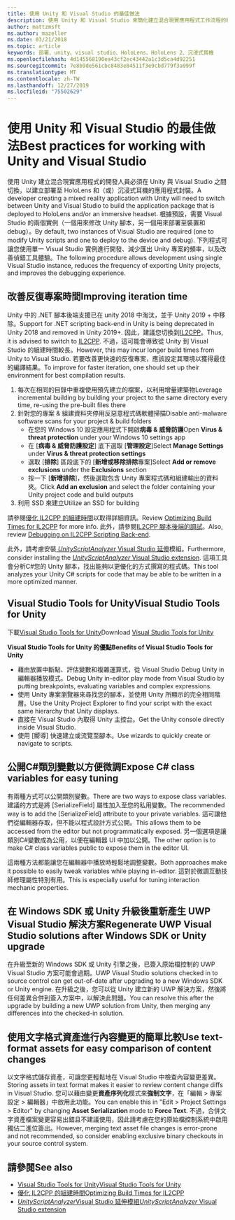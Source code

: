 ```yaml
---
title: 使用 Unity 和 Visual Studio 的最佳做法
description: 使用 Unity 和 Visual Studio 來簡化建立混合現實應用程式工作流程的秘訣和訣竅。
author: mattzmsft
ms.author: mazeller
ms.date: 03/21/2018
ms.topic: article
keywords: 部署、unity、visual studio、HoloLens、HoloLens 2、沉浸式耳機
ms.openlocfilehash: 4d145568190ea43cf2ec43442a1c3d5ca4d92251
ms.sourcegitcommit: 7e8b9de561cbc8483e84511f3e9cbd779f3a999f
ms.translationtype: MT
ms.contentlocale: zh-TW
ms.lasthandoff: 12/27/2019
ms.locfileid: "75502629"
---
```

# <a name="best-practices-for-working-with-unity-and-visual-studio"></a><span data-ttu-id="aa09b-104">使用 Unity 和 Visual Studio 的最佳做法</span><span class="sxs-lookup"><span data-stu-id="aa09b-104">Best practices for working with Unity and Visual Studio</span></span>

<span data-ttu-id="aa09b-105">使用 Unity 建立混合現實應用程式的開發人員必須在 Unity 與 Visual Studio 之間切換，以建立部署至 HoloLens 和（或）沉浸式耳機的應用程式封裝。</span><span class="sxs-lookup"><span data-stu-id="aa09b-105">A developer creating a mixed reality application with Unity will need to switch between Unity and Visual Studio to build the application package that is deployed to HoloLens and/or an immersive headset.</span></span> <span data-ttu-id="aa09b-106">根據預設，需要 Visual Studio 的兩個實例（一個用來修改 Unity 腳本，另一個用來部署至裝置和 debug）。</span><span class="sxs-lookup"><span data-stu-id="aa09b-106">By default, two instances of Visual Studio are required (one to modify Unity scripts and one to deploy to the device and debug).</span></span> <span data-ttu-id="aa09b-107">下列程式可讓您使用單一 Visual Studio 實例進行開發、減少匯出 Unity 專案的頻率，以及改善偵錯工具體驗。</span><span class="sxs-lookup"><span data-stu-id="aa09b-107">The following procedure allows development using single Visual Studio instance, reduces the frequency of exporting Unity projects, and improves the debugging experience.</span></span>

## <a name="improving-iteration-time"></a><span data-ttu-id="aa09b-108">改善反復專案時間</span><span class="sxs-lookup"><span data-stu-id="aa09b-108">Improving iteration time</span></span>

<span data-ttu-id="aa09b-109">Unity 中的 .NET 腳本後端支援已在 unity 2018 中淘汰，並于 Unity 2019 + 中移除。</span><span class="sxs-lookup"><span data-stu-id="aa09b-109">Support for .NET scripting back-end in Unity is being deprecated in Unity 2018 and removed in Unity 2019+.</span></span> <span data-ttu-id="aa09b-110">因此，建議您切換到[IL2CPP](https://docs.unity3d.com/Manual/IL2CPP.html)。</span><span class="sxs-lookup"><span data-stu-id="aa09b-110">Thus, it is advised to switch to [IL2CPP](https://docs.unity3d.com/Manual/IL2CPP.html).</span></span> <span data-ttu-id="aa09b-111">不過，這可能會導致從 Unity 到 Visual Studio 的組建時間較長。</span><span class="sxs-lookup"><span data-stu-id="aa09b-111">However, this may incur longer build times from Unity to Visual Studio.</span></span> <span data-ttu-id="aa09b-112">若要改善更快速的反復專案，應該設定其環境以獲得最佳的編譯結果。</span><span class="sxs-lookup"><span data-stu-id="aa09b-112">To improve for faster iteration, one should set up their environment for best compilation results.</span></span>

1) <span data-ttu-id="aa09b-113">每次在相同的目錄中重複使用預先建立的檔案，以利用增量建築物</span><span class="sxs-lookup"><span data-stu-id="aa09b-113">Leverage incremental building by building your project to the same directory every time, re-using the pre-built files there</span></span>
2) <span data-ttu-id="aa09b-114">針對您的專案 & 組建資料夾停用反惡意程式碼軟體掃描</span><span class="sxs-lookup"><span data-stu-id="aa09b-114">Disable anti-malware software scans for your project & build folders</span></span>
   - <span data-ttu-id="aa09b-115">在您的 Windows 10 設定應用程式下開啟**病毒 & 威脅防護**</span><span class="sxs-lookup"><span data-stu-id="aa09b-115">Open **Virus & threat protection** under your Windows 10 settings app</span></span>
   - <span data-ttu-id="aa09b-116">在 [**病毒 & 威脅防護設定**] 底下選取 [**管理設定**]</span><span class="sxs-lookup"><span data-stu-id="aa09b-116">Select **Manage Settings** under **Virus & threat protection settings**</span></span>
   - <span data-ttu-id="aa09b-117">選取 [**排除**] 區段底下的 [**新增或移除排除**專案]</span><span class="sxs-lookup"><span data-stu-id="aa09b-117">Select **Add or remove exclusions** under the **Exclusions** section</span></span>
   - <span data-ttu-id="aa09b-118">按一下 [**新增排除**]，然後選取包含 Unity 專案程式碼和組建輸出的資料夾。</span><span class="sxs-lookup"><span data-stu-id="aa09b-118">Click **Add an exclusion** and select the folder containing your Unity project code and build outputs</span></span>
3) <span data-ttu-id="aa09b-119">利用 SSD 來建立</span><span class="sxs-lookup"><span data-stu-id="aa09b-119">Utilize an SSD for building</span></span>

<span data-ttu-id="aa09b-120">請參閱[優化 IL2CPP 的組建時間](https://docs.unity3d.com/Manual/IL2CPP-OptimizingBuildTimes.html)以取得詳細資訊。</span><span class="sxs-lookup"><span data-stu-id="aa09b-120">Review [Optimizing Build Times for IL2CPP](https://docs.unity3d.com/Manual/IL2CPP-OptimizingBuildTimes.html) for more info.</span></span> <span data-ttu-id="aa09b-121">此外，請參閱[IL2CPP 腳本後端的調試](https://docs.unity3d.com/Manual/windowsstore-debugging-il2cpp.html)。</span><span class="sxs-lookup"><span data-stu-id="aa09b-121">Also, review [Debugging on IL2CPP Scripting Back-end](https://docs.unity3d.com/Manual/windowsstore-debugging-il2cpp.html).</span></span>

<span data-ttu-id="aa09b-122">此外，請考慮安裝[ *UnityScriptAnalyzer* Visual Studio 延伸](https://github.com/Microsoft/MixedRealityCompanionKit/tree/master/UnityScriptAnalyzer)模組。</span><span class="sxs-lookup"><span data-stu-id="aa09b-122">Furthermore, consider installing the [*UnityScriptAnalyzer* Visual Studio extension](https://github.com/Microsoft/MixedRealityCompanionKit/tree/master/UnityScriptAnalyzer).</span></span> <span data-ttu-id="aa09b-123">這項工具會分析C#您的 Unity 腳本，找出能夠以更優化的方式撰寫的程式碼。</span><span class="sxs-lookup"><span data-stu-id="aa09b-123">This tool analyzes your Unity C# scripts for code that may be able to be written in a more optimized manner.</span></span>

## <a name="visual-studio-tools-for-unity"></a><span data-ttu-id="aa09b-124">Visual Studio Tools for Unity</span><span class="sxs-lookup"><span data-stu-id="aa09b-124">Visual Studio Tools for Unity</span></span>

<span data-ttu-id="aa09b-125">下載[Visual Studio Tools for Unity](https://docs.microsoft.com/visualstudio/cross-platform/getting-started-with-visual-studio-tools-for-unity?view=vs-2019)</span><span class="sxs-lookup"><span data-stu-id="aa09b-125">Download [Visual Studio Tools for Unity](https://docs.microsoft.com/visualstudio/cross-platform/getting-started-with-visual-studio-tools-for-unity?view=vs-2019)</span></span>

<span data-ttu-id="aa09b-126">**Visual Studio Tools for Unity 的優點**</span><span class="sxs-lookup"><span data-stu-id="aa09b-126">**Benefits of Visual Studio Tools for Unity**</span></span>
* <span data-ttu-id="aa09b-127">藉由放置中斷點、評估變數和複雜運算式，從 Visual Studio Debug Unity in 編輯器播放模式。</span><span class="sxs-lookup"><span data-stu-id="aa09b-127">Debug Unity in-editor play mode from Visual Studio by putting breakpoints, evaluating variables and complex expressions.</span></span>
* <span data-ttu-id="aa09b-128">使用 Unity 專案瀏覽器來尋找您的腳本，並使用 Unity 所顯示的完全相同階層。</span><span class="sxs-lookup"><span data-stu-id="aa09b-128">Use the Unity Project Explorer to find your script with the exact same hierarchy that Unity displays.</span></span>
* <span data-ttu-id="aa09b-129">直接在 Visual Studio 內取得 Unity 主控台。</span><span class="sxs-lookup"><span data-stu-id="aa09b-129">Get the Unity console directly inside Visual Studio.</span></span>
* <span data-ttu-id="aa09b-130">使用 [嚮導] 快速建立或流覽至腳本。</span><span class="sxs-lookup"><span data-stu-id="aa09b-130">Use wizards to quickly create or navigate to scripts.</span></span>

## <a name="expose-c-class-variables-for-easy-tuning"></a><span data-ttu-id="aa09b-131">公開C#類別變數以方便微調</span><span class="sxs-lookup"><span data-stu-id="aa09b-131">Expose C# class variables for easy tuning</span></span>

<span data-ttu-id="aa09b-132">有兩種方式可以公開類別變數。</span><span class="sxs-lookup"><span data-stu-id="aa09b-132">There are two ways to expose class variables.</span></span> <span data-ttu-id="aa09b-133">建議的方式是將 [SerializeField] 屬性加入至您的私用變數。</span><span class="sxs-lookup"><span data-stu-id="aa09b-133">The recommended way is to add the [SerializeField] attribute to your private variables.</span></span> <span data-ttu-id="aa09b-134">這可讓他們從編輯器存取，但不能以程式設計方式公開。</span><span class="sxs-lookup"><span data-stu-id="aa09b-134">This allows them to be accessed from the editor but not programmatically exposed.</span></span>  <span data-ttu-id="aa09b-135">另一個選項是讓類別C#變數成為公用，以便在編輯器 UI 中加以公開。</span><span class="sxs-lookup"><span data-stu-id="aa09b-135">The other option is to make C# class variables public to expose them in the editor UI.</span></span> 

<span data-ttu-id="aa09b-136">這兩種方法都能讓您在編輯器中播放時輕鬆地調整變數。</span><span class="sxs-lookup"><span data-stu-id="aa09b-136">Both approaches make it possible to easily tweak variables while playing in-editor.</span></span> <span data-ttu-id="aa09b-137">這對於微調互動技師修理屬性特別有用。</span><span class="sxs-lookup"><span data-stu-id="aa09b-137">This is especially useful for tuning interaction mechanic properties.</span></span>

## <a name="regenerate-uwp-visual-studio-solutions-after-windows-sdk-or-unity-upgrade"></a><span data-ttu-id="aa09b-138">在 Windows SDK 或 Unity 升級後重新產生 UWP Visual Studio 解決方案</span><span class="sxs-lookup"><span data-stu-id="aa09b-138">Regenerate UWP Visual Studio solutions after Windows SDK or Unity upgrade</span></span>

<span data-ttu-id="aa09b-139">在升級至新的 Windows SDK 或 Unity 引擎之後，已簽入原始檔控制的 UWP Visual Studio 方案可能會過期。</span><span class="sxs-lookup"><span data-stu-id="aa09b-139">UWP Visual Studio solutions checked in to source control can get out-of-date after upgrading to a new Windows SDK or Unity engine.</span></span> <span data-ttu-id="aa09b-140">在升級之後，您可以從 Unity 建立新的 UWP 解決方案，然後將任何差異合併到簽入方案中，以解決此問題。</span><span class="sxs-lookup"><span data-stu-id="aa09b-140">You can resolve this after the upgrade by building a new UWP solution from Unity, then merging any differences into the checked-in solution.</span></span>

## <a name="use-text-format-assets-for-easy-comparison-of-content-changes"></a><span data-ttu-id="aa09b-141">使用文字格式資產進行內容變更的簡單比較</span><span class="sxs-lookup"><span data-stu-id="aa09b-141">Use text-format assets for easy comparison of content changes</span></span>

<span data-ttu-id="aa09b-142">以文字格式儲存資產，可讓您更輕鬆地在 Visual Studio 中檢查內容變更差異。</span><span class="sxs-lookup"><span data-stu-id="aa09b-142">Storing assets in text format makes it easier to review content change diffs in Visual Studio.</span></span> <span data-ttu-id="aa09b-143">您可以藉由變更**資產序列化**模式來**強制文字**，在「編輯 > 專案設定 > 編輯器」中啟用此功能。</span><span class="sxs-lookup"><span data-stu-id="aa09b-143">You can enable this in "Edit > Project Settings > Editor" by changing **Asset Serialization** mode to **Force Text**.</span></span> <span data-ttu-id="aa09b-144">不過，合併文字資產檔案變更容易出錯且不建議使用，因此請考慮在您的原始檔控制系統中啟用獨佔二進位簽出。</span><span class="sxs-lookup"><span data-stu-id="aa09b-144">However, merging text asset file changes is error-prone and not recommended, so consider enabling exclusive binary checkouts in your source control system.</span></span>

## <a name="see-also"></a><span data-ttu-id="aa09b-145">請參閱</span><span class="sxs-lookup"><span data-stu-id="aa09b-145">See also</span></span>
- [<span data-ttu-id="aa09b-146">Visual Studio Tools for Unity</span><span class="sxs-lookup"><span data-stu-id="aa09b-146">Visual Studio Tools for Unity</span></span>](https://visualstudiogallery.msdn.microsoft.com/8d26236e-4a64-4d64-8486-7df95156aba9)
- [<span data-ttu-id="aa09b-147">優化 IL2CPP 的組建時間</span><span class="sxs-lookup"><span data-stu-id="aa09b-147">Optimizing Build Times for IL2CPP</span></span>](https://docs.unity3d.com/Manual/IL2CPP-OptimizingBuildTimes.html)
- [<span data-ttu-id="aa09b-148">*UnityScriptAnalyzer*Visual Studio 延伸模組</span><span class="sxs-lookup"><span data-stu-id="aa09b-148">*UnityScriptAnalyzer* Visual Studio extension</span></span>](https://github.com/Microsoft/MixedRealityCompanionKit/tree/master/UnityScriptAnalyzer)
